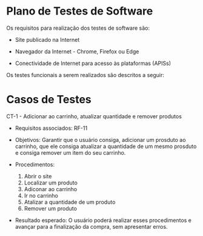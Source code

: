 # Plano de Testes de Software

Os requisitos para realização dos testes de software são:

* Site publicado na Internet

* Navegador da Internet - Chrome, Firefox ou Edge

* Conectividade de Internet para acesso às plataformas (APISs)
 
Os testes funcionais a serem realizados são descritos a seguir:

# Casos de Testes

CT-1 - Adicionar ao carrinho, atualizar quantidade e remover produtos

* Requisitos associados: RF-11

* Objetivos: Garantir que o usuário consiga, adicionar um prosduto ao carrinho, que ele consiga atualizar a quantidade de um mesmo prosduto e consiga remover um item do seu carrinho.

* Procedimentos:

   1. Abrir o site
   2. Localizar um produto
   3. Adiconar ao carrinho
   4. Ir no carrinho
   5. Atalizar a quantidade de um produto
   6. Remover um produto

* Resultado esperado: O usuário poderá realizar esses procedimentos e avançar para a finalização da compra, sem apresentar erros.
